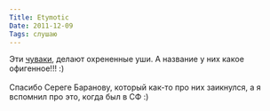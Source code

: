 ```yaml
---
Title: Etymotic
Date: 2011-12-09
Tags: слушаю
---
```


<div class="text">Эти <a href="http://www.etymotic.com/">чуваки</a>, делают охрененные уши. А название у них какое офигенное!!! :)<br /><br />
Спасибо Сереге Баранову, который как-то про них заикнулся, а я вспомнил про это, когда был в СФ :)
</div>